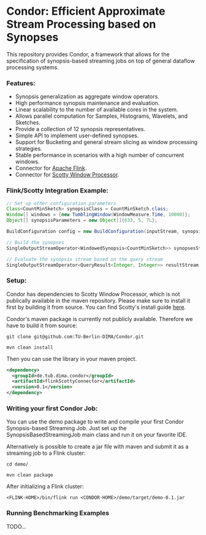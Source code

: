 # Condor: Efficient Approximate Stream Processing based on Synopses

This repository provides Condor, a framework that allows for the specification of synopsis-based streaming jobs on top of general dataflow processing systems.

### Features:
- Synopsis generalization as aggregate window operators.
- High performance synopsis maintenance and evaluation. 
- Linear scalability to the number of available cores in the system.
- Allows parallel computation for Samples, Histograms, Wavelets, and Sketches.
- Provide a collection of 12 synopsis representatives. 
- Simple API to implement user-defined synopses.
- Support for Bucketing and general stream slicing as window processing strategies.
- Stable performance in scenarios with a high number of concurrent windows.
- Connector for [Apache Flink](https://flink.apache.org/).
- Connector for [Scotty Window Processor](https://github.com/TU-Berlin-DIMA/scotty-window-processor/).

### Flink/Scotty Integration Example:

```java
// Set up other configuration parameters
Class<CountMinSketch> synopsisClass = CountMinSketch.class;
Window[] windows = {new TumblingWindow(WindowMeasure.Time, 10000)};
Object[] synopsisParameters = new Object[]{633, 5, 7L};

BuildConfiguration config = new BuildConfiguration(inputStream, synopsisClass, windows, synopsisParameters, parallelism);

// Build the synopses
SingleOutputStreamOperator<WindowedSynopsis<CountMinSketch>> synopsesStream = SynopsisBuilder.build(env, config);

// Evaluate the synopsis stream based on the query stream
SingleOutputStreamOperator<QueryResult<Integer, Integer>> resultStream = ApproximateDataAnalytics.queryLatest(synopsesStream, queryStream, new QueryCountMin());
```

### Setup:
Condor has dependencies to Scotty Window Processor, which is not publically available in the maven repository. Please make sure to install it first by building it from source.
You can find Scotty's install guide [here](https://github.com/TU-Berlin-DIMA/scotty-window-processor/). 

Condor's maven package is currently not publicly available.
Therefore we have to build it from source:

`
git clone git@github.com:TU-Berlin-DIMA/Condor.git
`

`
mvn clean install
`

Then you can use the library in your maven project.

```xml
<dependency> 
  <groupId>de.tub.dima.condor</groupId>
  <artifactId>flinkScottyConnector</artifactId>
  <version>0.1</version>
</dependency>
```

### Writing your first Condor Job:
You can use the demo package to write and compile your first Condor Synopsis-based Streaming Job. 
Just set up the SynopsisBasedStreamingJob main class and run it on your favorite IDE.

Alternatively is possible to create a jar file with maven and submit it as a streaming job to a Flink cluster:

`
cd demo/
`

`
mvn clean package
`

After initializing a Flink cluster:

`
<FLINK-HOME>/bin/flink run <CONDOR-HOME>/demo/target/demo-0.1.jar
`

### Running Benchmarking Examples
TODO...
